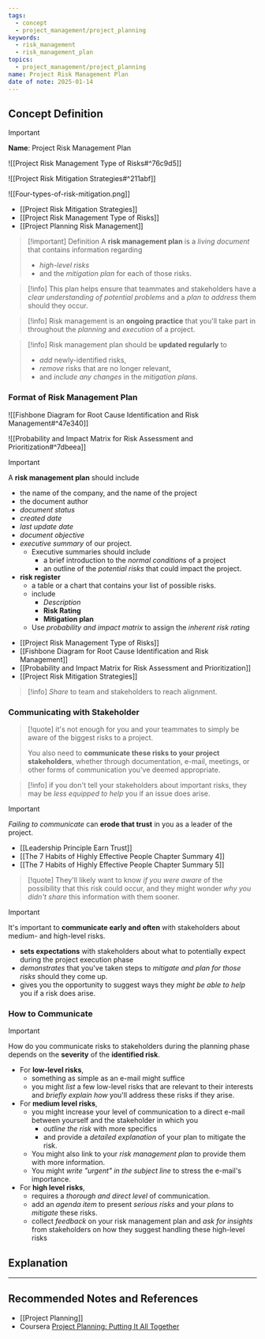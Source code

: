 ```yaml
---
tags:
  - concept
  - project_management/project_planning
keywords:
  - risk_management
  - risk_management_plan
topics:
  - project_management/project_planning
name: Project Risk Management Plan
date of note: 2025-01-14
---
```


## Concept Definition

>[!important]
>**Name**: Project Risk Management Plan

![[Project Risk Management Type of Risks#^76c9d5]]

![[Project Risk Mitigation Strategies#^211abf]]

![[Four-types-of-risk-mitigation.png]]

- [[Project Risk Mitigation Strategies]]
- [[Project Risk Management Type of Risks]]
- [[Project Planning Risk Management]]

>[!important] Definition
>A **risk management plan** is a *living document* that contains information regarding
>-  *high-level risks* 
>- and the *mitigation plan* for each of those risks.

>[!info]
>This plan helps ensure that teammates and stakeholders have a *clear understanding of potential problems* and a *plan to address* them should they occur.

>[!info]
>Risk management is an **ongoing practice** that you'll take part in throughout the *planning* and *execution* of a project.

>[!info]
>Risk management plan should be **updated regularly** to 
>- *add* newly-identified risks, 
>- *remove* risks that are no longer relevant,
>- and *include any changes* in the *mitigation plans*.

### Format of Risk Management Plan

![[Fishbone Diagram for Root Cause Identification and Risk Management#^47e340]]

![[Probability and Impact Matrix for Risk Assessment and Prioritization#^7dbeea]]

>[!important]
>A **risk management plan** should include
>- the name of the company, and the name of the project
>- the document author
>- *document status*
>- *created date*
>- *last update date*
>- *document objective*
>- *executive summary* of our project.
>	- Executive summaries should include 
>		- a brief introduction to the *normal conditions* of a project
>		- an outline of the *potential risks* that could impact the project.
>- **risk register**
>	- a table or a chart that contains your list of possible risks.
>	- include 
>		- *Description*
>		- **Risk Rating**
>		- **Mitigation plan**
>	- Use *probability and impact matrix* to assign the *inherent risk rating*

- [[Project Risk Management Type of Risks]]
- [[Fishbone Diagram for Root Cause Identification and Risk Management]]
- [[Probability and Impact Matrix for Risk Assessment and Prioritization]]
- [[Project Risk Mitigation Strategies]]

>[!info]
>*Share* to team and stakeholders to reach alignment.

### Communicating with Stakeholder

>[!quote] 
> it's not enough for you and your teammates to simply be aware of the biggest risks to a project.
> 
> You also need to **communicate these risks to your project stakeholders**, whether through documentation, e-mail, meetings, or other forms of communication you've deemed appropriate.

>[!info]
>if you don't tell your stakeholders about important risks, they may be *less equipped to help* you if an issue does arise.

>[!important]
>*Failing to communicate* can **erode that trust** in you as a leader of the project.

- [[Leadership Principle Earn Trust]]
- [[The 7 Habits of Highly Effective People Chapter Summary 4]]
- [[The 7 Habits of Highly Effective People Chapter Summary 5]]

>[!quote]
>They'll likely want to know *if you were aware* of the possibility that this risk could occur, and they might wonder *why you didn't share* this information with them sooner.


>[!important]
>It's important to **communicate early and often** with stakeholders about medium- and high-level risks. 
>- **sets expectations** with stakeholders about what to potentially expect during the project execution phase 
>- *demonstrates* that you've taken steps to *mitigate and plan for those risks* should they come up.
>- gives you the opportunity to suggest ways they *might be able to help* you if a risk does arise.

### How to Communicate

>[!important]
>How do you communicate risks to stakeholders during the planning phase depends on the **severity** of the **identified risk**.
>- For **low-level risks**, 
>	- something as simple as an e-mail might suffice
>	- you might *list* a few low-level risks that are relevant to their interests and *briefly explain how* you'll address these risks if they arise.
>- For **medium level risks**,
>	- you might increase your level of communication to a direct e-mail between yourself and the stakeholder in which you 
>		- *outline the risk* with more specifics 
>		- and provide a *detailed explanation* of your plan to mitigate the risk.
>	- You might also link to your *risk management plan* to provide them with more information.
>	- You might *write "urgent" in the subject line* to stress the e-mail's importance.
>- For **high level risks**,
>	- requires a *thorough and direct level* of communication.
>	- add an *agenda item* to present *serious risks* and your *plans* to *mitigate* these risks.
>	- collect *feedback* on your risk management plan and *ask for insights* from stakeholders on how they suggest handling these high-level risks




## Explanation





-----------
##  Recommended Notes and References

- [[Project Planning]]
- Coursera [Project Planning: Putting It All Together](https://www.coursera.org/learn/project-planning-google/home/welcome)